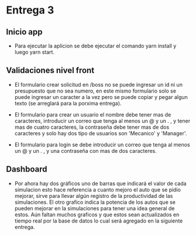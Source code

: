 # Entrega 3 

## Inicio app

* Para ejecutar la aplicion se debe ejecutar el comando yarn install y luego yarn start.

## Validaciones nivel front

* El formulario crear solicitud en /boss no se puede ingresar un id ni un presupuesto que no sea numero, en este mismo formulario solo se puede ingresar un caracter a la vez pero se puede copiar y pegar algun texto (se arreglará para la porxima entrega). 

* El formulario para crear un usuario el nombre debe tener mas de caracteres, introducir un correo que tenga al menos un @ y un . , y tener mas de cuatro caracteres, la contraseña debe tener mas de dos caracteres y solo hay dos tipo de usuarios son 'Mecanico' y 'Manager'. 

* El formulario para login se debe introducir un correo que tenga al menos un @ y un . , y una contraseña con mas de dos caracteres. 


## Dashboard

* Por ahora hay dos gráficos uno de barras que indicará el valor de cada simulacion esto hace referencia a cuanto mejoro el auto que se pidio mejorar, sirve para llevar algún registro de la productividad de las simulaciones. El otro grafico indica la potencia de los autos que se pueden mejorar en la simulaciones para tener una idea general de estos. Aún faltan muchos graficos y que estos sean actualizados en tiempo real por la base de datos lo cual será agregado en la siguiente entrega. 